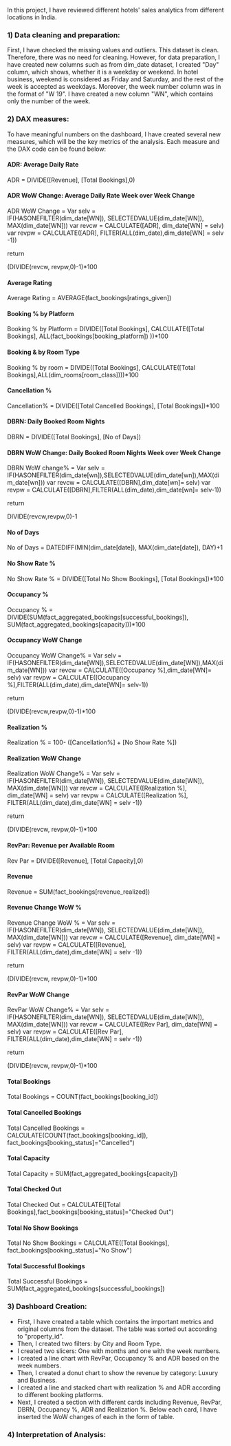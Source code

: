 In this project, I have reviewed different hotels' sales analytics from different locations in India.

### 1) Data cleaning and preparation:

First, I have checked the missing values and outliers. This dataset is clean. Therefore, there was no need for cleaning. However, for data preparation, I have created new columns such as from dim_date dataset, I created "Day" column, which shows, whether it is a weekday or weekend. In hotel business, weekend is considered as Friday and Saturday, and the rest of the week is accepted as weekdays. Moreover, the week number column was in the format of "W 19". I have created a new column "WN", which contains only the number of the week.

### 2) DAX measures:

To have meaningful numbers on the dashboard, I have created several new measures, which will be the key metrics of the analysis. Each measure and the DAX code can be found below:

#### ADR: Average Daily Rate
ADR = DIVIDE([Revenue], [Total Bookings],0)

#### ADR WoW Change: Average Daily Rate Week over Week Change
ADR WoW Change = 
Var selv =  
IF(HASONEFILTER(dim_date[WN]), SELECTEDVALUE(dim_date[WN]), MAX(dim_date[WN]))
var revcw = CALCULATE([ADR], dim_date[WN] = selv)
var revpw = CALCULATE([ADR], FILTER(ALL(dim_date),dim_date[WN] = selv -1))

return 

(DIVIDE(revcw, revpw,0)-1)*100

#### Average Rating
Average Rating = AVERAGE(fact_bookings[ratings_given])

#### Booking % by Platform
Booking % by Platform = DIVIDE([Total Bookings],
 CALCULATE([Total Bookings], 
 ALL(fact_bookings[booking_platform])
  ))*100

#### Booking & by Room Type
Booking % by room = DIVIDE([Total Bookings], CALCULATE([Total Bookings],ALL(dim_rooms[room_class])))*100

#### Cancellation %
Cancellation% = DIVIDE([Total Cancelled Bookings], [Total Bookings])*100

#### DBRN: Daily Booked Room Nights
DBRN = DIVIDE([Total Bookings], [No of Days])

#### DBRN WoW Change: Daily Booked Room Nights Week over Week Change
DBRN WoW change% = 
Var selv = IF(HASONEFILTER(dim_date[wn]),SELECTEDVALUE(dim_date[wn]),MAX(dim_date[wn]))
var revcw = CALCULATE([DBRN],dim_date[wn]= selv)
var revpw =  CALCULATE([DBRN],FILTER(ALL(dim_date),dim_date[wn]= selv-1))

return

DIVIDE(revcw,revpw,0)-1

#### No of Days 
No of Days = DATEDIFF(MIN(dim_date[date]), MAX(dim_date[date]), DAY)+1

#### No Show Rate %
No Show Rate % = DIVIDE([Total No Show Bookings], [Total Bookings])*100

#### Occupancy %
Occupancy % = DIVIDE(SUM(fact_aggregated_bookings[successful_bookings]), SUM(fact_aggregated_bookings[capacity]))*100

#### Occupancy WoW Change
Occupancy WoW Change% = 
Var selv = IF(HASONEFILTER(dim_date[WN]),SELECTEDVALUE(dim_date[WN]),MAX(dim_date[WN]))
var revcw = CALCULATE([Occupancy %],dim_date[WN]= selv)
var revpw =  CALCULATE([Occupancy %],FILTER(ALL(dim_date),dim_date[WN]= selv-1))

return

(DIVIDE(revcw,revpw,0)-1)*100

#### Realization %
Realization % = 100- ([Cancellation%] + [No Show Rate %])

#### Realization WoW Change
Realization WoW Change% = 
Var selv =  
IF(HASONEFILTER(dim_date[WN]), SELECTEDVALUE(dim_date[WN]), MAX(dim_date[WN]))
var revcw = CALCULATE([Realization %], dim_date[WN] = selv)
var revpw = CALCULATE([Realization %], FILTER(ALL(dim_date),dim_date[WN] = selv -1))

return 

(DIVIDE(revcw, revpw,0)-1)*100

#### RevPar: Revenue per Available Room
Rev Par = DIVIDE([Revenue], [Total Capacity],0)

#### Revenue
Revenue = SUM(fact_bookings[revenue_realized])

#### Revenue Change WoW %
Revenue Change WoW % = 
Var selv =  
IF(HASONEFILTER(dim_date[WN]), SELECTEDVALUE(dim_date[WN]), MAX(dim_date[WN]))
var revcw = CALCULATE([Revenue], dim_date[WN] = selv)
var revpw = CALCULATE([Revenue], FILTER(ALL(dim_date),dim_date[WN] = selv -1))

return 

(DIVIDE(revcw, revpw,0)-1)*100

#### RevPar WoW Change
RevPar WoW Change% = 
Var selv =  
IF(HASONEFILTER(dim_date[WN]), SELECTEDVALUE(dim_date[WN]), MAX(dim_date[WN]))
var revcw = CALCULATE([Rev Par], dim_date[WN] = selv)
var revpw = CALCULATE([Rev Par], FILTER(ALL(dim_date),dim_date[WN] = selv -1))

return 

(DIVIDE(revcw, revpw,0)-1)*100

#### Total Bookings
Total Bookings = COUNT(fact_bookings[booking_id])

#### Total Cancelled Bookings
Total Cancelled Bookings = CALCULATE(COUNT(fact_bookings[booking_id]), fact_bookings[booking_status]="Cancelled")

#### Total Capacity
Total Capacity = SUM(fact_aggregated_bookings[capacity])

#### Total Checked Out
Total Checked Out = CALCULATE([Total Bookings],fact_bookings[booking_status]="Checked Out")

#### Total No Show Bookings
Total No Show Bookings = CALCULATE([Total Bookings], fact_bookings[booking_status]="No Show")

#### Total Successful Bookings
Total Successful Bookings = SUM(fact_aggregated_bookings[successful_bookings])


### 3) Dashboard Creation:

- First, I have created a table which contains the important metrics and original columns from the dataset. The table was sorted out according to "property_id".
- Then, I created two filters: by City and Room Type.
- I created two slicers: One with months and one with the week numbers.
- I created a line chart with RevPar, Occupancy % and ADR based on the week numbers. 
- Then, I created a donut chart to show the revenue by category: Luxury and Business.
- I created a line and stacked chart with realization % and ADR according to different booking platforms.
- Next, I created a section with different cards including Revenue, RevPar, DBRN, Occupancy %, ADR and Realization %. Below each card, I have inserted the WoW changes of each in the form of table.


### 4) Interpretation of Analysis:







